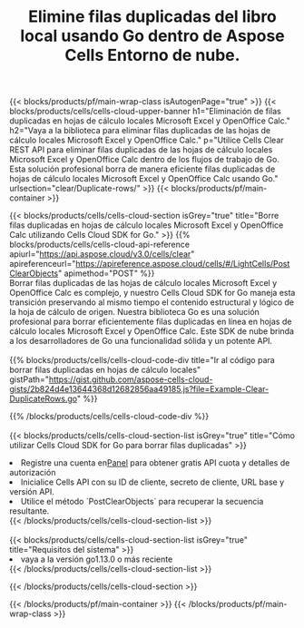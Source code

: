 ﻿---
title:  Elimine filas duplicadas del libro local usando Go dentro de Aspose Cells Entorno de nube.
description:  API y SDK en la nube para borrar filas duplicadas en Microsoft Excel y OpenOffice Calc usando Go. Borre filas duplicadas en hojas de cálculo locales con el SDK de Cloud para Go Cells.
---
{{< blocks/products/pf/main-wrap-class isAutogenPage="true" >}}
{{< blocks/products/cells/cells-cloud-upper-banner h1="Eliminación de filas duplicadas en hojas de cálculo locales Microsoft Excel y OpenOffice Calc." h2="Vaya a la biblioteca para eliminar filas duplicadas de las hojas de cálculo locales Microsoft Excel y OpenOffice Calc." p="Utilice Cells Clear REST API para eliminar filas duplicadas de las hojas de cálculo locales Microsoft Excel y OpenOffice Calc dentro de los flujos de trabajo de Go. Esta solución profesional borra de manera eficiente filas duplicadas de hojas de cálculo locales Microsoft Excel y OpenOffice Calc usando Go." urlsection="clear/Duplicate-rows/" >}}
{{< blocks/products/pf/main-container >}}

{{< blocks/products/cells/cells-cloud-section isGrey="true" title="Borre filas duplicadas en hojas de cálculo locales Microsoft Excel y OpenOffice Calc utilizando Cells Cloud SDK for Go." >}}
{{% blocks/products/cells/cells-cloud-api-reference apiurl="https://api.aspose.cloud/v3.0/cells/clear" apireferenceurl="https://apireference.aspose.cloud/cells/#/LightCells/PostClearObjects" apimethod="POST" %}}
<br/>
Borrar filas duplicadas de las hojas de cálculo locales Microsoft Excel y OpenOffice Calc es complejo, y nuestro Cells Cloud SDK for Go maneja esta transición preservando al mismo tiempo el contenido estructural y lógico de la hoja de cálculo de origen. Nuestra biblioteca Go es una solución profesional para borrar eficientemente filas duplicadas en línea en hojas de cálculo locales Microsoft Excel y OpenOffice Calc. Este SDK de nube brinda a los desarrolladores de Go una funcionalidad sólida y un potente API.
<br/>
<br/>
{{% blocks/products/cells/cells-cloud-code-div title="Ir al código para borrar filas duplicadas en hojas de cálculo locales" gistPath="https://gist.github.com/aspose-cells-cloud-gists/2b824d4e13644368d12682856aa49185.js?file=Example-Clear-DuplicateRows.go" %}}
  
{{% /blocks/products/cells/cells-cloud-code-div %}}
<br/>
<br/>
{{< blocks/products/cells/cells-cloud-section-list isGrey="true" title="Cómo utilizar Cells Cloud SDK for Go para borrar filas duplicadas" >}}
<li> Registre una cuenta en<a href="https://dashboard.aspose.cloud/">Panel</a> para obtener gratis API cuota y detalles de autorización</li>
<li>Inicialice Cells API con su ID de cliente, secreto de cliente, URL base y versión API.</li>
<li>Utilice el método `PostClearObjects` para recuperar la secuencia resultante.</li>
{{< /blocks/products/cells/cells-cloud-section-list >}}
<br/>
<br/>
{{< blocks/products/cells/cells-cloud-section-list isGrey="true" title="Requisitos del sistema" >}}
<li>vaya a la versión go1.13.0 o más reciente</li>
{{< /blocks/products/cells/cells-cloud-section-list >}}

{{< /blocks/products/cells/cells-cloud-section >}}

{{< /blocks/products/pf/main-container >}}
{{< /blocks/products/pf/main-wrap-class >}}
